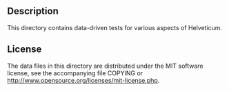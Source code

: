 Description
------------

This directory contains data-driven tests for various aspects of Helveticum.

License
--------

The data files in this directory are distributed under the MIT software
license, see the accompanying file COPYING or
http://www.opensource.org/licenses/mit-license.php.


